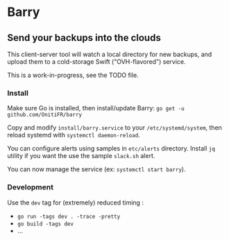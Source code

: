 # Barry
## Send your backups into the clouds

This client-server tool will watch a local directory for new backups, and
upload them to a cold-storage Swift ("OVH-flavored") service.

This is a work-in-progress, see the TODO file.

### Install

Make sure Go is installed, then install/update Barry: `go get -u github.com/OnitiFR/barry`

Copy and modify `install/barry.service` to your `/etc/systemd/system`, 
then reload systemd with `systemctl daemon-reload`.

You can configure alerts using samples in `etc/alerts` directory. Install `jq` utility
if you want the use the sample `slack.sh` alert.

You can now manage the service (ex: `systemctl start barry`).

### Development

Use the `dev` tag for (extremely) reduced timing : 
- `go run -tags dev . -trace -pretty`
- `go build -tags dev`
- …
